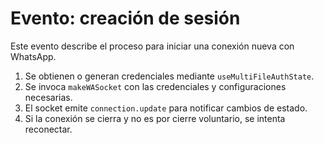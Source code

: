# Evento: creación de sesión

Este evento describe el proceso para iniciar una conexión nueva con WhatsApp.

1. Se obtienen o generan credenciales mediante `useMultiFileAuthState`.
2. Se invoca `makeWASocket` con las credenciales y configuraciones necesarias.
3. El socket emite `connection.update` para notificar cambios de estado.
4. Si la conexión se cierra y no es por cierre voluntario, se intenta reconectar.
